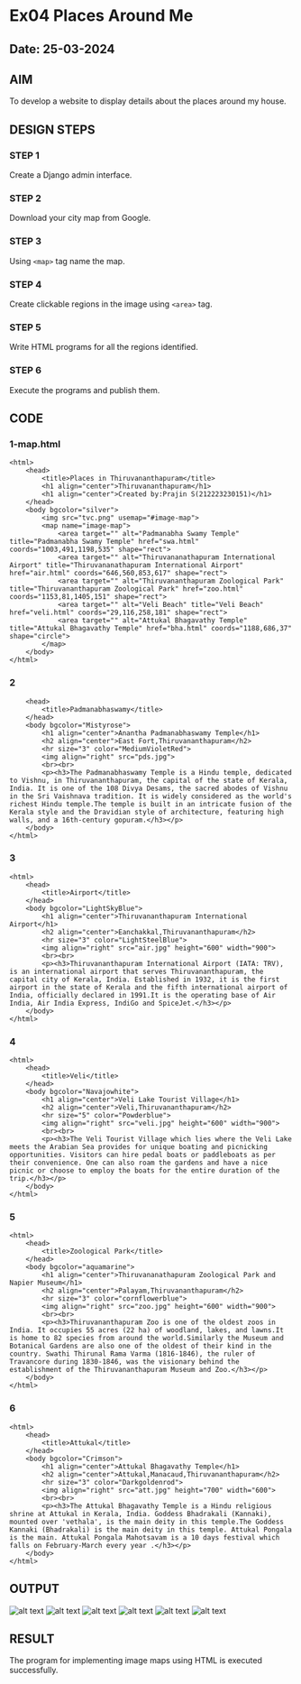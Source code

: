 # Ex04 Places Around Me
## Date: 25-03-2024

## AIM
To develop a website to display details about the places around my house.

## DESIGN STEPS

### STEP 1
Create a Django admin interface.

### STEP 2
Download your city map from Google.

### STEP 3
Using ```<map>``` tag name the map.

### STEP 4
Create clickable regions in the image using ```<area>``` tag.

### STEP 5
Write HTML programs for all the regions identified.

### STEP 6
Execute the programs and publish them.

## CODE
### 1-map.html
```
<html>
    <head>
        <title>Places in Thiruvananthapuram</title>
        <h1 align="center">Thiruvananthapuram</h1>
        <h1 align="center">Created by:Prajin S(212223230151)</h1>
    </head>
    <body bgcolor="silver"> 
        <img src="tvc.png" usemap="#image-map">
        <map name="image-map">
            <area target="" alt="Padmanabha Swamy Temple" title="Padmanabha Swamy Temple" href="swa.html" coords="1003,491,1198,535" shape="rect">
            <area target="" alt="Thiruvananathapuram International Airport" title="Thiruvananathapuram International Airport" href="air.html" coords="646,560,853,617" shape="rect">
            <area target="" alt="Thiruvananthapuram Zoological Park" title="Thiruvananthapuram Zoological Park" href="zoo.html" coords="1153,81,1405,151" shape="rect">
            <area target="" alt="Veli Beach" title="Veli Beach" href="veli.html" coords="29,116,258,181" shape="rect">
            <area target="" alt="Attukal Bhagavathy Temple" title="Attukal Bhagavathy Temple" href="bha.html" coords="1188,686,37" shape="circle">
        </map>
    </body>
</html>
```
### 2
```<html>
    <head>
        <title>Padmanabhaswamy</title>
    </head>
    <body bgcolor="Mistyrose">
        <h1 align="center">Anantha Padmanabhaswamy Temple</h1>
        <h2 align="center">East Fort,Thiruvananthapuram</h2>
        <hr size="3" color="MediumVioletRed">
        <img align="right" src="pds.jpg">
        <br><br>
        <p><h3>The Padmanabhaswamy Temple is a Hindu temple, dedicated to Vishnu, in Thiruvananthapuram, the capital of the state of Kerala, India. It is one of the 108 Divya Desams, the sacred abodes of Vishnu in the Sri Vaishnava tradition. It is widely considered as the world's richest Hindu temple.The temple is built in an intricate fusion of the Kerala style and the Dravidian style of architecture, featuring high walls, and a 16th-century gopuram.</h3></p>
    </body>
</html>
```
### 3
```
<html>
    <head>
        <title>Airport</title>
    </head>
    <body bgcolor="LightSkyBlue">
        <h1 align="center">Thiruvananthapuram International Airport</h1>
        <h2 align="center">Eanchakkal,Thiruvananthapuram</h2>
        <hr size="3" color="LightSteelBlue">
        <img align="right" src="air.jpg" height="600" width="900">
        <br><br>
        <p><h3>Thiruvananthapuram International Airport (IATA: TRV), is an international airport that serves Thiruvananthapuram, the capital city of Kerala, India. Established in 1932, it is the first airport in the state of Kerala and the fifth international airport of India, officially declared in 1991.It is the operating base of Air India, Air India Express, IndiGo and SpiceJet.</h3></p>
    </body>
</html>
```
### 4
```
<html>
    <head>
        <title>Veli</title>
    </head>
    <body bgcolor="Navajowhite">
        <h1 align="center">Veli Lake Tourist Village</h1>
        <h2 align="center">Veli,Thiruvananthapuram</h2>
        <hr size="5" color="Powderblue">
        <img align="right" src="veli.jpg" height="600" width="900">
        <br><br>
        <p><h3>The Veli Tourist Village which lies where the Veli Lake meets the Arabian Sea provides for unique boating and picnicking opportunities. Visitors can hire pedal boats or paddleboats as per their convenience. One can also roam the gardens and have a nice picnic or choose to employ the boats for the entire duration of the trip.</h3></p>
    </body>
</html>
```
### 5
```
<html>
    <head>
        <title>Zoological Park</title>
    </head>
    <body bgcolor="aquamarine">
        <h1 align="center">Thiruvananathapuram Zoological Park and Napier Museum</h1>
        <h2 align="center">Palayam,Thiruvananthapuram</h2>
        <hr size="3" color="cornflowerblue">
        <img align="right" src="zoo.jpg" height="600" width="900">
        <br><br>
        <p><h3>Thiruvananthapuram Zoo is one of the oldest zoos in India. It occupies 55 acres (22 ha) of woodland, lakes, and lawns.It is home to 82 species from around the world.Similarly the Museum and Botanical Gardens are also one of the oldest of their kind in the country. Swathi Thirunal Rama Varma (1816-1846), the ruler of Travancore during 1830-1846, was the visionary behind the establishment of the Thiruvananthapuram Museum and Zoo.</h3></p>
    </body>
</html>
```
### 6
```
<html>
    <head>
        <title>Attukal</title>
    </head>
    <body bgcolor="Crimson">
        <h1 align="center">Attukal Bhagavathy Temple</h1>
        <h2 align="center">Attukal,Manacaud,Thiruvananthapuram</h2>
        <hr size="3" color="Darkgoldenrod">
        <img align="right" src="att.jpg" height="700" width="600">
        <br><br>
        <p><h3>The Attukal Bhagavathy Temple is a Hindu religious shrine at Attukal in Kerala, India. Goddess Bhadrakali (Kannaki), mounted over 'vethala', is the main deity in this temple.The Goddess Kannaki (Bhadrakali) is the main deity in this temple. Attukal Pongala is the main. Attukal Pongala Mahotsavam is a 10 days festival which falls on February-March every year .</h3></p>
    </body>
</html>
```


## OUTPUT
![alt text](<tvm/tvc/static/Screenshot 2024-03-25 180553.png>)
![alt text](<tvm/tvc/static/Screenshot 2024-03-25 180458.png>)
![alt text](<tvm/tvc/static/Screenshot 2024-03-25 180519.png>)
![alt text](<tvm/tvc/static/Screenshot 2024-03-25 180508.png>)
![alt text](<tvm/tvc/static/Screenshot 2024-03-25 180530.png>)
![alt text](<tvm/tvc/static/Screenshot 2024-03-25 180540.png>)




## RESULT
The program for implementing image maps using HTML is executed successfully.
